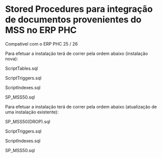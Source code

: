# Stored Procedures para integração de documentos provenientes do MSS no ERP PHC

Compativel com o ERP PHC 25 / 26


Para efetuar a instalação terá de correr pela ordem abaixo (instalação nova):

ScriptTables.sql

ScriptTriggers.sql

ScriptIndexes.sql

SP_MSS50.sql


Para efetuar a instalação terá de correr pela ordem abaixo (atualização de uma instalação existente):

SP_MSS50(DROP).sql

ScriptTriggers.sql

ScriptIndexes.sql

SP_MSS50.sql
